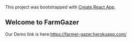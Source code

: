 This project was bootstrapped with [Create React App](https://github.com/facebook/create-react-app).

## Welcome to FarmGazer

Our Demo link is here:https://farmer-gazer.herokuapp.com/

